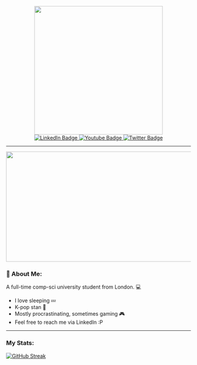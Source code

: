 <div id="header" align="center">
  <img src="https://media1.tenor.com/m/vMS8fFQR0OAAAAAd/anime-computer.gif" width="350"/>
</div>

<div id="badges" align="center">
  <a href="https://www.linkedin.com/in/alexandra-maria-paraschiv-b66aa42a5/">
    <img src="https://img.shields.io/badge/LinkedIn-blue?style=for-the-badge&logo=linkedin&logoColor=white" alt="LinkedIn Badge"/>
  </a>
  <a href="https://www.youtube.com/@almapar">
    <img src="https://img.shields.io/badge/YouTube-red?style=for-the-badge&logo=youtube&logoColor=white" alt="Youtube Badge"/>
  </a>
  <a href="https://x.com/almapar2">
    <img src="https://img.shields.io/badge/Twitter-blue?style=for-the-badge&logo=x&logoColor=white" alt="Twitter Badge"/>
  </a>
</div>
<div id="views" align="center">
  <img src="https://komarev.com/ghpvc/?username=almapar&style=flat-square&color=blue" alt=""/>
</div>

---

<div align="center">
  <img src="https://i.pinimg.com/originals/97/02/a9/9702a93a11c0c0df57564ec1fafe374d.gif" width="600" height="300"/>
</div>

### 💜 About Me:
A full-time comp-sci university student from London. 💻
- I love sleeping :zzz:
- K-pop stan 🎵
- Mostly procrastinating, sometimes gaming 🎮
- Feel free to reach me via LinkedIn :P

---

### My Stats:

[![GitHub Streak](http://github-readme-streak-stats.herokuapp.com?user=almapar&theme=dark&background=000000)](https://git.io/streak-stats)
